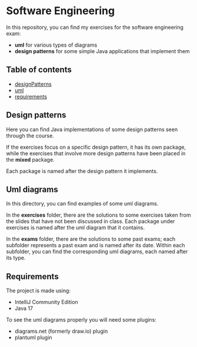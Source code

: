 # Software Engineering

In this repository, you can find my exercises for the software engineering exam:

* **uml** for various types of diagrams
* **design patterns** for some simple Java applications that implement them

## Table of contents

* [designPatterns](#design-patterns)
* [uml](#uml-diagrams)
* [requirements](#requirements)

## Design patterns

Here you can find Java implementations of some design patterns seen through the course.

If the exercises focus on a specific design pattern, it has its own package, while the exercises that involve more design patterns have been placed in the **mixed** package.

Each package is named after the design pattern it implements.

## Uml diagrams

In this directory, you can find examples of some uml diagrams.

In the **exercises** folder, there are the solutions to some exercises taken from the slides that have not been discussed in class.
Each package under exercises is named after the uml diagram that it contains.

In the **exams** folder, there are the solutions to some past exams; each subfolder represents a past exam and is named after its date.
Within each subfolder, you can find the corresponding uml diagrams, each named after its type.

## Requirements

The project is made using: 

* IntelliJ Community Edition
* Java 17

To see the uml diagrams properly you will need some plugins:

* diagrams.net (formerly draw.io) plugin
* plantuml plugin 

